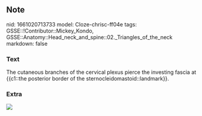 ## Note
nid: 1661020713733
model: Cloze-chrisc-ff04e
tags: GSSE::!Contributor::Mickey_Kondo, GSSE::Anatomy::Head_neck_and_spine::02._Triangles_of_the_neck
markdown: false

### Text
The cutaneous branches of the cervical plexus pierce the investing fascia at {{c1::the posterior border of the sternocleidomastoid::landmark}}.

### Extra
<img src="070417_0818_PosteriorTr2.jpg">
